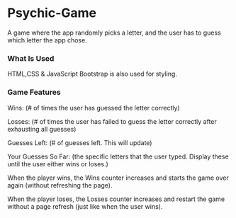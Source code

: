 # Psychic-Game

A game where  the app randomly picks a letter, and the user has to guess which letter the app chose. 

### What Is Used
HTML,CSS & JavaScript
Bootstrap is also used for styling. 

### Game Features 
Wins: (# of times the user has guessed the letter correctly)

Losses: (# of times the user has failed to guess the letter correctly after exhausting all guesses)

Guesses Left: (# of guesses left. This will update)

Your Guesses So Far: (the specific letters that the user typed. Display these until the user either wins or loses.)

When the player wins, the Wins counter increases  and starts the game over again (without refreshing the page).

When the player loses, the Losses counter increases and restart the game without a page refresh (just like when the user wins).

